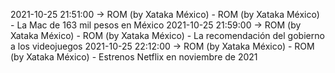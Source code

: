2021-10-25 21:51:00 -> ROM (by Xataka México) - ROM (by Xataka México) - La Mac de 163 mil pesos en México
2021-10-25 21:59:00 -> ROM (by Xataka México) - ROM (by Xataka México) - La recomendación del gobierno a los videojuegos
2021-10-25 22:12:00 -> ROM (by Xataka México) - ROM (by Xataka México) - Estrenos Netflix en noviembre de 2021
